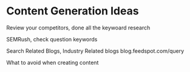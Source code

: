 # Content Generation Ideas

Review your competitors, done all the keywoard research

SEMRush, check question keywords

Search Related Blogs, Industry Related blogs
blog.feedspot.com/query


What to avoid when creating content